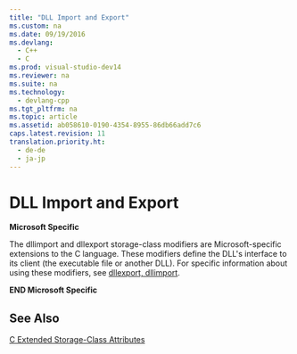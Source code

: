 ```yaml
---
title: "DLL Import and Export"
ms.custom: na
ms.date: 09/19/2016
ms.devlang: 
  - C++
  - C
ms.prod: visual-studio-dev14
ms.reviewer: na
ms.suite: na
ms.technology: 
  - devlang-cpp
ms.tgt_pltfrm: na
ms.topic: article
ms.assetid: ab058610-0190-4354-8955-86db66add7c6
caps.latest.revision: 11
translation.priority.ht: 
  - de-de
  - ja-jp
---
```

# DLL Import and Export
**Microsoft Specific**  
  
 The dllimport and dllexport storage-class modifiers are Microsoft-specific extensions to the C language. These modifiers define the DLL's interface to its client (the executable file or another DLL). For specific information about using these modifiers, see [dllexport, dllimport](../vs140/dllexport--dllimport.md).  
  
 **END Microsoft Specific**  
  
## See Also  
 [C Extended Storage-Class Attributes](../vs140/C-Extended-Storage-Class-Attributes.md)